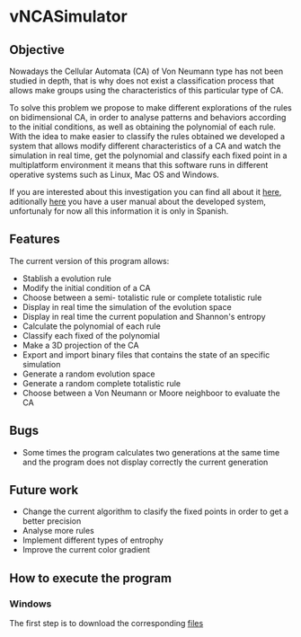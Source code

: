 # vNCASimulator

## Objective
Nowadays the Cellular Automata (CA) of Von Neumann type has not been studied in depth, that is why does not exist a classification process that allows make groups using the characteristics of this particular type of CA.

To solve this problem we propose to make different explorations of the rules on bidimensional CA, in order to analyse patterns and behaviors according to the initial conditions, as well as obtaining the polynomial of each rule. With the idea to make easier to classify the rules obtained we developed a system that allows modify different characteristics of a CA and watch the simulation in real time, get the polynomial and classify each fixed point in a multiplatform environment it means that this software runs in different operative systems such as Linux, Mac OS and Windows.

If you are interested about this investigation you can find all about it [here](../vNCASimulator/doc/vNCASimulatorDocumentation.pdf), aditionally [here](../vNCASimulator/doc/vNCASimulatorManual.pdf) you have a user manual about the developed system, unfortunaly for now all this information it is only in Spanish.

## Features

The current version of this program allows:

- Stablish a evolution rule 
- Modify the initial condition of a CA 
- Choose between a semi- totalistic rule or complete totalistic rule 
- Display in real time the simulation of the evolution space 
- Display in real time the current population and Shannon's entropy 
- Calculate the polynomial of each rule 
- Classify each fixed of the polynomial 
- Make a 3D projection of the CA 
- Export and import binary files that contains the state of an specific simulation 
- Generate a random evolution space 
- Generate a random complete totalistic rule 
- Choose between a Von Neumann or Moore neighboor to evaluate the CA 

## Bugs

- Some times the program calculates two generations at the same time and the program does not display correctly the current generation 

## Future work

- Change the current algorithm to clasify the fixed points in order to get a better precision 
- Analyse more rules 
- Implement different types of entrophy 
- Improve the current color gradient 

## How to execute the program
### Windows
The first step is to download the corresponding [files]()
